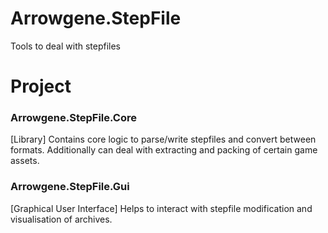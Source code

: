 Arrowgene.StepFile
===
Tools to deal with stepfiles

Project
===
### Arrowgene.StepFile.Core
[Library] 
Contains core logic to parse/write stepfiles and convert between formats.
Additionally can deal with extracting and packing of certain game assets.

### Arrowgene.StepFile.Gui
[Graphical User Interface] Helps to interact with stepfile modification and visualisation of archives.
